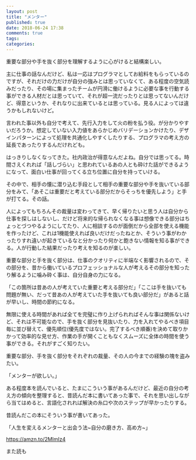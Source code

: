 ```yaml
---
layout: post
title: "メンター"
published: true
date: 2018-06-24 17:38
comments: true
tags: 
categories: 
---
```


重要な部分や手を抜く部分を理解するように心がけると結構楽しい。

主に仕事の話なんだけど、私は一応はプログラマとしてお給料をもらっているのですが、それだけの力だけが自分の強みとは思っていなくて、ある程度の空気読みだったり、その場に集まったチームが円滑に働けるように必要な事を行動する事ができる人材だとは思っていて、それが超一流だったりとは思ってないんだけど、得意というか、それなりに出来ているとは思っている。見る人によっては違うかもしれないけど。

言われた事以外も自分で考えて、先行入力をして火の粉を払う役。が分かりやすいだろうか。想定していない入力値をあらかじめバリデーションかけたり、デザインパターンによって処理を共通化しやすくしたりする、プログラマの考え方の延長であったりするんだけれども。

はっきりしなくなってきた。社内政治が得意なんだよね。自分では思ってる。時間さえくれれば「話しづらい」と思われているあの人とも砕けた話ができるようになって、面白い仕事が回ってくる立ち位置に自分を持っていける。

その中で、相手の懐に潜り込む手段として相手の重要な部分や手を抜いている部分をみて、「あそこは重要だと考えている部分だからそっちを優先しよう」と手が打てる。その話。


人によってもちろんその裁量は変わってきて、早く帰りたいと思う人は自分から仕事を探しはしないし、だけど将来的な帰られなくなる事は想像できる部分はちょっとづつやるようにしてたり、人に相談するのが面倒だから全部を使える機能を作ったけど、これは1機能使えれば良いだけだったねとか、そういう事がわかったりすれ違いが起きているなと分かったり何かと飽きない情報を知る事ができる。人が行動した結果だったり考えを知るのが楽しい。


重要な部分と手を抜く部分は、仕事のクオリティに半端なく影響されるので、その部分を、昔から働いているプロフェッショナルな人が考えるその部分を知ったり解るように噛み砕く事は、自分自身の力になる。

「この箇所は昔あの人が考えていた重要と考える部分だ」「ここは手を抜いても問題が無い、だって昔あの人が考えていた手を抜いても良い部分だ」があると話が早いし、時間の節約になる。


無限に使える時間があれば全てを完璧に作り上げられればそんな事は関係ないけど、それは不可能なので、手を抜く部分を見抜いたり、力を入れてやるべき項目毎に並び替えて、優先順位(優先度ではない。完了するべき順番)を決めて取りかかって効率的な見せ方、作業の手が開くこともなくスムーズに全体の時間を使う事ができる。それがすごく知りたい。

重要な部分、手を抜く部分をそれぞれの裁量、その人の今までの経験の塊を盗みたい。


「メンターが欲しい。」

ある程度本を読んでいると、たまにこういう事があるんだけど、最近の自分の考え方の傾向を整理すると、昔読んだ本に書いてあった事で、それを思い出しながら当てはめると、言語化されれば解決の糸口や次のステップが早かったりする。


昔読んだこの本にそういう事が書いてあった。

「人生を変えるメンターと出会う法~自分の磨き方、高め方~」

<https://amzn.to/2MlmIz4>


また読も
